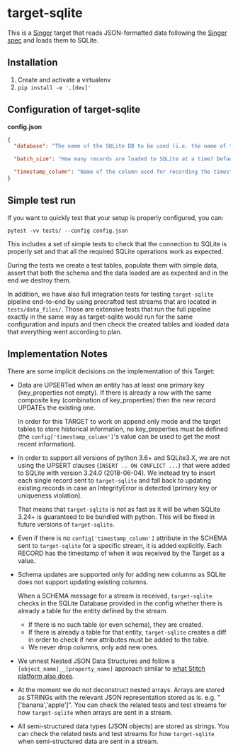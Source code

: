 # target-sqlite

This is a [Singer](https://singer.io) target that reads JSON-formatted data
following the [Singer spec](https://github.com/singer-io/getting-started/blob/master/docs/SPEC.md)
and loads them to SQLite.


## Installation

1. Create and activate a virtualenv
2. `pip install -e '.[dev]'`  

## Configuration of target-sqlite

**config.json**
```json
{
  "database": "The name of the SQLite DB to be used (i.e. the name of the file.db that will be created)",

  "batch_size": "How many records are loaded to SQLite at a time? Default=50",

  "timestamp_column": "Name of the column used for recording the timestamp when Data are loaded to SQLite. Default=__loaded_at"
}
```


## Simple test run

If you want to quickly test that your setup is properly configured, you can:

`pytest -vv tests/ --config config.json`


This includes a set of simple tests to check that the connection to SQLite is properly set and that all the required SQLite operations work as expected.

During the tests we create a test tables, populate them with simple data, assert that both the schema and the data loaded are as expected and in the end we destroy them.

In addition, we have also full integration tests for testing `target-sqlite` pipeline end-to-end by using precrafted test streams that are located in `tests/data_files/`. Those are extensive tests that run the full pipeline exactly in the same way as target-sqlite would run for the same configuration and inputs and then check the created tables and loaded data that everything went according to plan.


## Implementation Notes

There are some implicit decisions on the implementation of this Target:

*  Data are UPSERTed when an entity has at least one primary key (key_properties not empty). If there is already a row with the same
composite key (combination of key_properties) then the new record UPDATEs the existing one.

    In order for this TARGET to work on append only mode and the target tables to store historical information, no key_properties must be defined (the `config['timestamp_column']`'s value can be used to get the most recent information).

*  In order to support all versions of python 3.6+ and SQLite3.X, we are not using the UPSERT clauses (`INSERT .. ON CONFLICT ...`) that were added to SQLite with version 3.24.0 (2018-06-04). We instead try to insert each single record sent to `target-sqlite` and fall back to updating existing records in case an IntegrityError is detected (primary key or uniqueness violation).

    That means that `target-sqlite` is not as fast as it will be when SQLite 3.24+ is guaranteed to be bundled with python. This will be fixed in future versions of `target-sqlite`.

*  Even if there is no `config['timestamp_column']` attribute in the SCHEMA sent to `target-sqlite` for a specific stream, it is added explicitly. Each RECORD has the timestamp of when it was received by the Target as a value.

*  Schema updates are supported only for adding new columns as SQLite does not support updating existing columns.

    When a SCHEMA message for a stream is received, `target-sqlite` checks in the SQLite Database provided in the config whether there is already a table for the entity defined by the stream.
    * If there is no such table (or even schema), they are created.
    * If there is already a table for that entity, `target-sqlite` creates a diff in order to check if new attributes must be added to the table.
    * We never drop columns, only add new ones.

*  We unnest Nested JSON Data Structures and follow a `[object_name]__[property_name]` approach similar to [what Stitch platform also does](https://www.stitchdata.com/docs/data-structure/nested-data-structures-row-count-impact).

*  At the moment we do not deconstruct nested arrays. Arrays are stored as STRINGs with the relevant JSON representation stored as is. e.g. "['banana','apple']". You can check the related tests and test streams for how `target-sqlite` when arrays are sent in a stream.

*  All semi-structured data types (JSON objects) are stored as strings. You can check the related tests and test streams for how `target-sqlite` when semi-structured data are sent in a stream.

